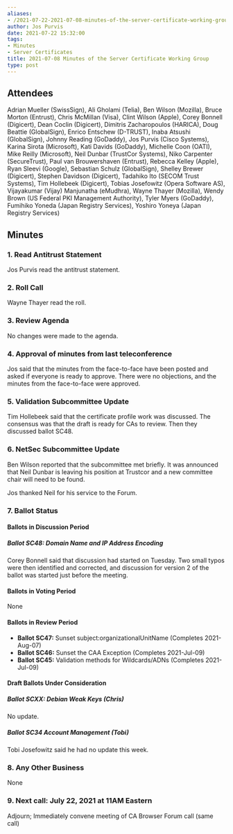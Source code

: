```yaml
---
aliases:
- /2021-07-22-2021-07-08-minutes-of-the-server-certificate-working-group-2/
author: Jos Purvis
date: 2021-07-22 15:32:00
tags:
- Minutes
- Server Certificates
title: 2021-07-08 Minutes of the Server Certificate Working Group
type: post
---
```


## Attendees 

Adrian Mueller (SwissSign), Ali Gholami (Telia), Ben Wilson (Mozilla), Bruce Morton (Entrust), Chris McMillan (Visa), Clint Wilson (Apple), Corey Bonnell (Digicert), Dean Coclin (Digicert), Dimitris Zacharopoulos (HARICA), Doug Beattie (GlobalSign), Enrico Entschew (D-TRUST), Inaba Atsushi (GlobalSign), Johnny Reading (GoDaddy), Jos Purvis (Cisco Systems), Karina Sirota (Microsoft), Kati Davids (GoDaddy), Michelle Coon (OATI), Mike Reilly (Microsoft), Neil Dunbar (TrustCor Systems), Niko Carpenter (SecureTrust), Paul van Brouwershaven (Entrust), Rebecca Kelley (Apple), Ryan Sleevi (Google), Sebastian Schulz (GlobalSign), Shelley Brewer (Digicert), Stephen Davidson (Digicert), Tadahiko Ito (SECOM Trust Systems), Tim Hollebeek (Digicert), Tobias Josefowitz (Opera Software AS), Vijayakumar (Vijay) Manjunatha (eMudhra), Wayne Thayer (Mozilla), Wendy Brown (US Federal PKI Management Authority), Tyler Myers (GoDaddy), Fumihiko Yoneda (Japan Registry Services), Yoshiro Yoneya (Japan Registry Services)

## Minutes 

### 1. Read Antitrust Statement 

Jos Purvis read the antitrust statement.

### 2. Roll Call 

Wayne Thayer read the roll.

### 3. Review Agenda 

No changes were made to the agenda.

### 4. Approval of minutes from last teleconference 

Jos said that the minutes from the face-to-face have been posted and asked if everyone is ready to approve. There were no objections, and the minutes from the face-to-face were approved.

### 5. Validation Subcommittee Update 

Tim Hollebeek said that the certificate profile work was discussed. The consensus was that the draft is ready for CAs to review. Then they discussed ballot SC48.

### 6. NetSec Subcommittee Update 

Ben Wilson reported that the subcommittee met briefly. It was announced that Neil Dunbar is leaving his position at Trustcor and a new committee chair will need to be found.

Jos thanked Neil for his service to the Forum.

### 7. Ballot Status 

#### Ballots in Discussion Period 

##### Ballot SC48: Domain Name and IP Address Encoding 

Corey Bonnell said that discussion had started on Tuesday. Two small typos were then identified and corrected, and discussion for version 2 of the ballot was started just before the meeting.

#### Ballots in Voting Period 

None

#### Ballots in Review Period 

- **Ballot SC47:** Sunset subject:organizationalUnitName (Completes 2021-Aug-07)
- **Ballot SC46:** Sunset the CAA Exception (Completes 2021-Jul-09)
- **Ballot SC45:** Validation methods for Wildcards/ADNs (Completes 2021-Jul-09)

#### Draft Ballots Under Consideration 

##### Ballot SCXX: Debian Weak Keys (Chris) 

No update.

##### Ballot SC34 Account Management (Tobi) 

Tobi Josefowitz said he had no update this week.

### 8. Any Other Business 

None

### 9. Next call: July 22, 2021 at 11AM Eastern 

Adjourn; Immediately convene meeting of CA Browser Forum call (same call)